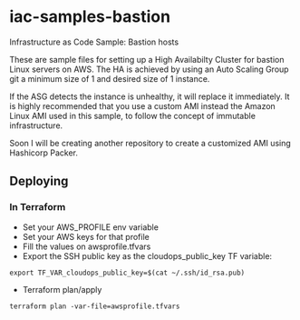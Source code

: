 # iac-samples-bastion
Infrastructure as Code Sample: Bastion hosts

These are sample files for setting up a High Availabilty Cluster for bastion Linux servers on AWS. The HA is achieved by using an Auto Scaling Group git a minimum size of 1 and desired size of 1 instance.

If the ASG detects the instance is unhealthy, it will replace it immediately. It is highly recommended that you use a custom AMI instead the Amazon Linux AMI used in this sample, to follow the concept of immutable infrastructure.

Soon I will be creating another repository to create a customized AMI using Hashicorp Packer.

## Deploying
### In Terraform
* Set your AWS_PROFILE env variable
* Set your AWS keys for that profile
* Fill the values on awsprofile.tfvars
* Export the SSH public key as the cloudops_public_key TF variable:
```
export TF_VAR_cloudops_public_key=$(cat ~/.ssh/id_rsa.pub)
```
* Terraform plan/apply
```
terraform plan -var-file=awsprofile.tfvars
```
